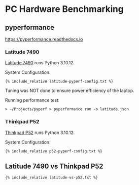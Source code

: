 # PC Hardware Benchmarking

## pyperformance

https://pyperformance.readthedocs.io

### Latitude 7490

[Latitude 7490](../dell/latitude-7490.html) runs Python 3.10.12.

System Configuration:
```
{% include_relative latitude-pyperf-config.txt %}
```

Tuning was NOT done to ensure power efficiency of the laptop.

Running performance test:
```
> ~/Projects/pyperf > pyperformance run -o latitude.json
```

### Thinkpad P52

[Thinkpad P52](../lenovo/thinkpad-p52.html) runs Python 3.10.12.

System Configuration:
```
{% include_relative p52-pyperf-config.txt %}
```

## Latitude 7490 vs Thinkpad P52

```
{% include_relative latitude-vs-p52.txt %}
```
